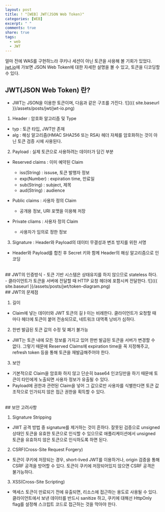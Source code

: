 ```yaml
---
layout: post
title: ! "[WEB] JWT(JSON Web Token)"
categories: [WEB]
excerpt: " "
comments: true
share: true
tags:
  - web
  - JWT
---
```


얼마 전에 WAS를 구현하느라 쿠키나 세션이 아닌 토큰을 사용해 볼 기회가 있었다.
[jwt.io](https://jwt.io/)에 가보면 JSON Web Token에 대한 자세한 설명을 볼 수 있고, 토큰을 디코딩할 수 있다.

<!--more-->

## JWT(JSON Web Token) 란?
 - JWT는 JSON을 이용한 토큰이며, 다음과 같은 구조를 가진다.
![]({{ site.baseurl }}/assets/posts/jwt/jwt-io.png)

 1) Header : 암호화 알고리즘 및 Type
  - typ : 토큰 타입, JWT만 존재
  - alg : 해싱 알고리즘(HMAC SHA256 또는 RSA) 헤더 자체를 암호화하는 것이 아닌 토큰 검증 시에 사용된다.

 2) Payload : 실제 토큰으로 사용하려는 데이터가 담긴 부분
  - Reserved claims : 이미 예약된 Claim
     - iss(String) : issuse, 토큰 발행자 정보
     - exp(Number) : expiration time, 만료일
     - sub(String) : subject, 제목
     - aud(String) : audience

  - Public claims : 사용자 정의 Claim
     - 공개용 정보, URI 포맷을 이용해 저장

  - Private cliams : 사용자 정의 Claim
     - 사용자가 임의로 정한 정보


 3) Signature : Header와 Payload의 데이터 무결성과 변조 방지를 위한 서명
  - Header와 Payload를 합친 후 Secret 키와 함께 Header의 해싱 알고리즘으로 인코딩

<br>
## JWT의 인증방식
 - 토큰 기반 시스템은 상태유지를 하지 않으므로 stateless 하다.
 - 클라이언트가 토큰을 서버에 전달할 때 HTTP 요청 헤더에 포함시켜 전달한다.
![]({{ site.baseurl }}/assets/posts/jwt/token-diagram.png)

<br>
## JWT의 문제점

  1) 길이
   - Claim에 넣는 데이터와 JWT 토큰의 길ㅑ이는 비례한다. 클라이언트가 요청할 때마다 헤더에 토큰이 붙어 전송되므로, 네트워크 대역폭 낭비가 심하다.

  2) 한번 발급된 토큰 값의 수정 및 폐기 불가능
   - JWT는 토큰 내에 모든 정보를 가지고 있어 한번 발급된 토큰을 서버가 변경할 수 없다. 그렇기 때문에 Reserved Claims에 expiration time을 꼭 지정해주고, refresh token 등을 통해 토큰을 재발급해주어야 한다.

  3) 보안
   - 기본적으로 Claim을 암호화 하지 않고 단순히 base64 인코딩만을 하기 때문에 토큰이 타인에게 노출되면 사용자 정보가 유출될 수 있다.
   - Payload에 권한과 관련된 Claim을 넣어 그 값으로만 사용자를 식별한다면 토큰 값 조작으로 인가되지 않은 접근 권한을 획득할 수 있다. 

<br>
## 보안 고려사항

  1) Signature Stripping
   - JWT 공격 방법 중 signature를 제거하는 것이 흔하다. 잘못된 검증으로 unsigned 상태인 토큰을 유효한 토큰으로 인식할 수 있으므로 애플리케이션에서 unsigned 토큰을 유효하지 않은 토큰으로 인식하도록 하면 된다.

  2) CSRF(Cross-Site Request Forgery)
   - 토큰이 쿠키에 저장되는 경우, short-lived JWT를 이용하거나, origin 검증을 통해 CSRF 공격을 방어할 수 있다. 토큰이 쿠키에 저장되어있지 않으면 CSRF 공격은 불가능하다.

  3) XSS(Cross-Site Scripting)
   - 액세스 토큰이 만료되기 전에 유출되면, 리소스에 접근하는 용도로 사용될 수 있다. 클라이언트에서 보낸 데이터를 반드시 sanitize 하고, 쿠키에 대해선 HttpOnly flag를 설정해 스크립트 코드로 접근하는 것을 막아야 한다.
